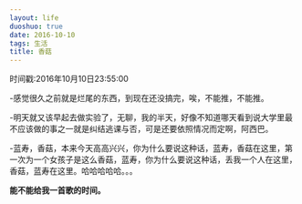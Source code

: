 ```yaml
---
layout: life
duoshuo: true
date: 2016-10-10
tags: 生活
title: 香菇
---
```



时间戳:2016年10月10日23:55:00

-感觉很久之前就是烂尾的东西，到现在还没搞完，唉，不能推，不能推。

-明天就又该早起去做实验了，无聊，我的半天，好像不知道哪天看到说大学里最不应该做的事之一就是纠结逃课与否，可是还要依照情况而定啊，阿西巴。

-蓝寿，香菇，本来今天高高兴兴，你为什么要说这种话，蓝寿，香菇在这里，第一次为一个女孩子是这么香菇，蓝寿，你为什么要说这种话，丢我一个人在这里，香菇，蓝寿在这里。哈哈哈哈哈。。。

**能不能给我一首歌的时间。**